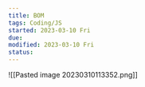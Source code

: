 ```yaml
---
title: BOM
tags: Coding/JS
started: 2023-03-10 Fri
due:
modified: 2023-03-10 Fri
status:
---
```

![[Pasted image 20230310113352.png]]
